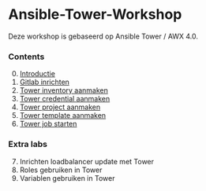 # Ansible-Tower-Workshop
Deze workshop is gebaseerd op Ansible Tower / AWX 4.0.

### Contents
0. [Introductie](labs/00_NL_introduction.md)
1. [Gitlab inrichten](labs/01_NL_gitlab.md)
2. [Tower inventory aanmaken](labs/02_NL_tower_inventory.md)
3. [Tower credential aanmaken](labs/03_NL_tower_credential.md)
4. [Tower project aanmaken](labs/04_NL_tower_project.md)
5. [Tower template aanmaken](labs/05_NL_tower_template.md)
6. [Tower job starten](labs/06_NL_tower_template.md)

### Extra labs
7. Inrichten loadbalancer update met Tower
8. Roles gebruiken in Tower
9. Variablen gebruiken in Tower
